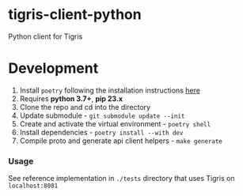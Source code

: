 # tigris-client-python

Python client for Tigris

# Development

1. Install `poetry` following the installation instructions [here](https://python-poetry.org/docs/#installation)
2. Requires **python 3.7+**, **pip 23.x**
3. Clone the repo and cd into the directory
4. Update submodule - `git submodule update --init`
5. Create and activate the virtual environment - `poetry shell`
6. Install dependencies - `poetry install --with dev`
7. Compile proto and generate api client helpers - `make generate`

### Usage
See reference implementation in `./tests` directory that uses Tigris on `localhost:8081`
